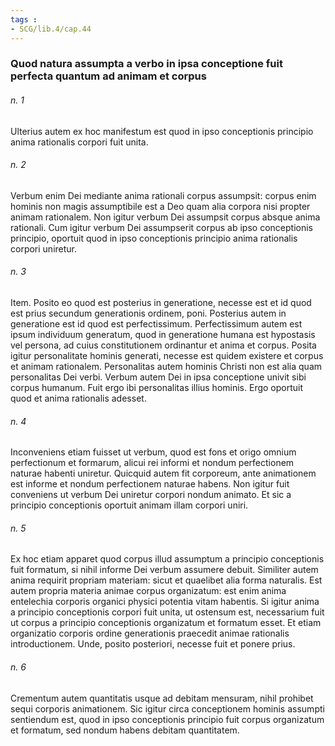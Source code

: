 ```yaml
---
tags : 
- SCG/lib.4/cap.44
---
```


### Quod natura assumpta a verbo in ipsa conceptione fuit perfecta quantum ad animam et corpus

###### n. 1
Ulterius autem ex hoc manifestum est quod in ipso conceptionis principio anima rationalis corpori fuit unita.

###### n. 2
Verbum enim Dei mediante anima rationali corpus assumpsit: corpus enim hominis non magis assumptibile est a Deo quam alia corpora nisi propter animam rationalem. Non igitur verbum Dei assumpsit corpus absque anima rationali. Cum igitur verbum Dei assumpserit corpus ab ipso conceptionis principio, oportuit quod in ipso conceptionis principio anima rationalis corpori uniretur.

###### n. 3
Item. Posito eo quod est posterius in generatione, necesse est et id quod est prius secundum generationis ordinem, poni. Posterius autem in generatione est id quod est perfectissimum. Perfectissimum autem est ipsum individuum generatum, quod in generatione humana est hypostasis vel persona, ad cuius constitutionem ordinantur et anima et corpus. Posita igitur personalitate hominis generati, necesse est quidem existere et corpus et animam rationalem. Personalitas autem hominis Christi non est alia quam personalitas Dei verbi. Verbum autem Dei in ipsa conceptione univit sibi corpus humanum. Fuit ergo ibi personalitas illius hominis. Ergo oportuit quod et anima rationalis adesset.

###### n. 4
Inconveniens etiam fuisset ut verbum, quod est fons et origo omnium perfectionum et formarum, alicui rei informi et nondum perfectionem naturae habenti uniretur. Quicquid autem fit corporeum, ante animationem est informe et nondum perfectionem naturae habens. Non igitur fuit conveniens ut verbum Dei uniretur corpori nondum animato. Et sic a principio conceptionis oportuit animam illam corpori uniri.

###### n. 5
Ex hoc etiam apparet quod corpus illud assumptum a principio conceptionis fuit formatum, si nihil informe Dei verbum assumere debuit. Similiter autem anima requirit propriam materiam: sicut et quaelibet alia forma naturalis. Est autem propria materia animae corpus organizatum: est enim anima entelechia corporis organici physici potentia vitam habentis. Si igitur anima a principio conceptionis corpori fuit unita, ut ostensum est, necessarium fuit ut corpus a principio conceptionis organizatum et formatum esset. Et etiam organizatio corporis ordine generationis praecedit animae rationalis introductionem. Unde, posito posteriori, necesse fuit et ponere prius.

###### n. 6
Crementum autem quantitatis usque ad debitam mensuram, nihil prohibet sequi corporis animationem. Sic igitur circa conceptionem hominis assumpti sentiendum est, quod in ipso conceptionis principio fuit corpus organizatum et formatum, sed nondum habens debitam quantitatem.

